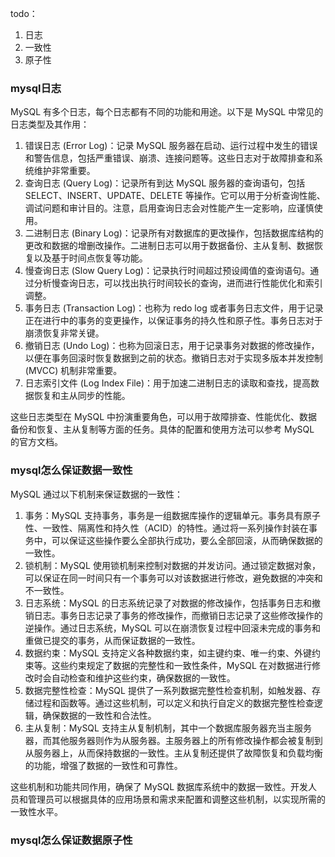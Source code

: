 todo：

1. 日志
2. 一致性
3. 原子性

### mysql日志

MySQL 有多个日志，每个日志都有不同的功能和用途。以下是 MySQL 中常见的日志类型及其作用：

1. 错误日志 (Error Log)：记录 MySQL 服务器在启动、运行过程中发生的错误和警告信息，包括严重错误、崩溃、连接问题等。这些日志对于故障排查和系统维护非常重要。
2. 查询日志 (Query Log)：记录所有到达 MySQL 服务器的查询语句，包括 SELECT、INSERT、UPDATE、DELETE 等操作。它可以用于分析查询性能、调试问题和审计目的。注意，启用查询日志会对性能产生一定影响，应谨慎使用。
3. 二进制日志 (Binary Log)：记录所有对数据库的更改操作，包括数据库结构的更改和数据的增删改操作。二进制日志可以用于数据备份、主从复制、数据恢复以及基于时间点恢复等功能。
4. 慢查询日志 (Slow Query Log)：记录执行时间超过预设阈值的查询语句。通过分析慢查询日志，可以找出执行时间较长的查询，进而进行性能优化和索引调整。
5. 事务日志 (Transaction Log)：也称为 redo log 或者事务日志文件，用于记录正在进行中的事务的变更操作，以保证事务的持久性和原子性。事务日志对于崩溃恢复非常关键。
6. 撤销日志 (Undo Log)：也称为回滚日志，用于记录事务对数据的修改操作，以便在事务回滚时恢复数据到之前的状态。撤销日志对于实现多版本并发控制 (MVCC) 机制非常重要。
7. 日志索引文件 (Log Index File)：用于加速二进制日志的读取和查找，提高数据恢复和主从同步的性能。

这些日志类型在 MySQL 中扮演重要角色，可以用于故障排查、性能优化、数据备份和恢复、主从复制等方面的任务。具体的配置和使用方法可以参考 MySQL 的官方文档。



### mysql怎么保证数据一致性

MySQL 通过以下机制来保证数据的一致性：

1. 事务：MySQL 支持事务，事务是一组数据库操作的逻辑单元。事务具有原子性、一致性、隔离性和持久性（ACID）的特性。通过将一系列操作封装在事务中，可以保证这些操作要么全部执行成功，要么全部回滚，从而确保数据的一致性。
2. 锁机制：MySQL 使用锁机制来控制对数据的并发访问。通过锁定数据对象，可以保证在同一时间只有一个事务可以对该数据进行修改，避免数据的冲突和不一致性。
3. 日志系统：MySQL 的日志系统记录了对数据的修改操作，包括事务日志和撤销日志。事务日志记录了事务的修改操作，而撤销日志记录了这些修改操作的逆操作。通过日志系统，MySQL 可以在崩溃恢复过程中回滚未完成的事务和重做已提交的事务，从而保证数据的一致性。
4. 数据约束：MySQL 支持定义各种数据约束，如主键约束、唯一约束、外键约束等。这些约束规定了数据的完整性和一致性条件，MySQL 在对数据进行修改时会自动检查和维护这些约束，确保数据的一致性。
5. 数据完整性检查：MySQL 提供了一系列数据完整性检查机制，如触发器、存储过程和函数等。通过这些机制，可以定义和执行自定义的数据完整性检查逻辑，确保数据的一致性和合法性。
6. 主从复制：MySQL 支持主从复制机制，其中一个数据库服务器充当主服务器，而其他服务器则作为从服务器。主服务器上的所有修改操作都会被复制到从服务器上，从而保持数据的一致性。主从复制还提供了故障恢复和负载均衡的功能，增强了数据的一致性和可靠性。

这些机制和功能共同作用，确保了 MySQL 数据库系统中的数据一致性。开发人员和管理员可以根据具体的应用场景和需求来配置和调整这些机制，以实现所需的一致性水平。

### mysql怎么保证数据原子性



